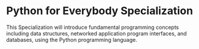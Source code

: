 # Python for Everybody Specialization

This Specialization will introduce fundamental programming concepts including data structures, networked application program interfaces, and databases, using the Python programming language.